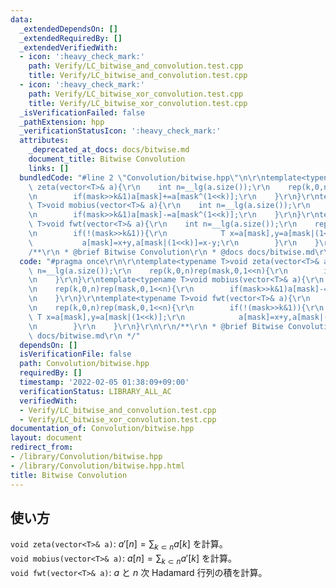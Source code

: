 ```yaml
---
data:
  _extendedDependsOn: []
  _extendedRequiredBy: []
  _extendedVerifiedWith:
  - icon: ':heavy_check_mark:'
    path: Verify/LC_bitwise_and_convolution.test.cpp
    title: Verify/LC_bitwise_and_convolution.test.cpp
  - icon: ':heavy_check_mark:'
    path: Verify/LC_bitwise_xor_convolution.test.cpp
    title: Verify/LC_bitwise_xor_convolution.test.cpp
  _isVerificationFailed: false
  _pathExtension: hpp
  _verificationStatusIcon: ':heavy_check_mark:'
  attributes:
    _deprecated_at_docs: docs/bitwise.md
    document_title: Bitwise Convolution
    links: []
  bundledCode: "#line 2 \"Convolution/bitwise.hpp\"\n\r\ntemplate<typename T>void\
    \ zeta(vector<T>& a){\r\n    int n=__lg(a.size());\r\n    rep(k,0,n)rep(mask,0,1<<n){\r\
    \n        if(mask>>k&1)a[mask]+=a[mask^(1<<k)];\r\n    }\r\n}\r\ntemplate<typename\
    \ T>void mobius(vector<T>& a){\r\n    int n=__lg(a.size());\r\n    rep(k,0,n)rep(mask,0,1<<n){\r\
    \n        if(mask>>k&1)a[mask]-=a[mask^(1<<k)];\r\n    }\r\n}\r\ntemplate<typename\
    \ T>void fwt(vector<T>& a){\r\n    int n=__lg(a.size());\r\n    rep(k,0,n)rep(mask,0,1<<n){\r\
    \n        if(!(mask>>k&1)){\r\n            T x=a[mask],y=a[mask|(1<<k)];\r\n \
    \           a[mask]=x+y,a[mask|(1<<k)]=x-y;\r\n        }\r\n    }\r\n}\r\n\r\n\
    /**\r\n * @brief Bitwise Convolution\r\n * @docs docs/bitwise.md\r\n */\n"
  code: "#pragma once\r\n\r\ntemplate<typename T>void zeta(vector<T>& a){\r\n    int\
    \ n=__lg(a.size());\r\n    rep(k,0,n)rep(mask,0,1<<n){\r\n        if(mask>>k&1)a[mask]+=a[mask^(1<<k)];\r\
    \n    }\r\n}\r\ntemplate<typename T>void mobius(vector<T>& a){\r\n    int n=__lg(a.size());\r\
    \n    rep(k,0,n)rep(mask,0,1<<n){\r\n        if(mask>>k&1)a[mask]-=a[mask^(1<<k)];\r\
    \n    }\r\n}\r\ntemplate<typename T>void fwt(vector<T>& a){\r\n    int n=__lg(a.size());\r\
    \n    rep(k,0,n)rep(mask,0,1<<n){\r\n        if(!(mask>>k&1)){\r\n           \
    \ T x=a[mask],y=a[mask|(1<<k)];\r\n            a[mask]=x+y,a[mask|(1<<k)]=x-y;\r\
    \n        }\r\n    }\r\n}\r\n\r\n/**\r\n * @brief Bitwise Convolution\r\n * @docs\
    \ docs/bitwise.md\r\n */"
  dependsOn: []
  isVerificationFile: false
  path: Convolution/bitwise.hpp
  requiredBy: []
  timestamp: '2022-02-05 01:38:09+09:00'
  verificationStatus: LIBRARY_ALL_AC
  verifiedWith:
  - Verify/LC_bitwise_and_convolution.test.cpp
  - Verify/LC_bitwise_xor_convolution.test.cpp
documentation_of: Convolution/bitwise.hpp
layout: document
redirect_from:
- /library/Convolution/bitwise.hpp
- /library/Convolution/bitwise.hpp.html
title: Bitwise Convolution
---
```

## 使い方

`void zeta(vector<T>& a)`: $a'[n]=\sum_{k \subset n} a[k]$ を計算。  
`void mobius(vector<T>& a)`: $a[n]=\sum_{k \subset n} a'[k]$ を計算。  
`void fwt(vector<T>& a)`: $a$ と $n$ 次 Hadamard 行列の積を計算。